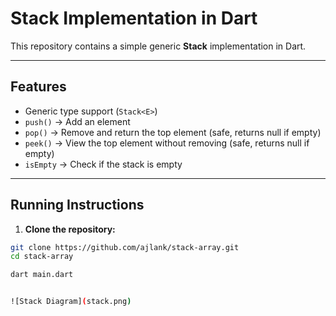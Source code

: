# Stack Implementation in Dart

This repository contains a simple generic **Stack** implementation in Dart.

---

## Features

- Generic type support (`Stack<E>`)
- `push()` → Add an element
- `pop()` → Remove and return the top element (safe, returns null if empty)
- `peek()` → View the top element without removing (safe, returns null if empty)
- `isEmpty` → Check if the stack is empty

---

## Running Instructions

1. **Clone the repository:**

```bash
git clone https://github.com/ajlank/stack-array.git
cd stack-array

dart main.dart


![Stack Diagram](stack.png)
